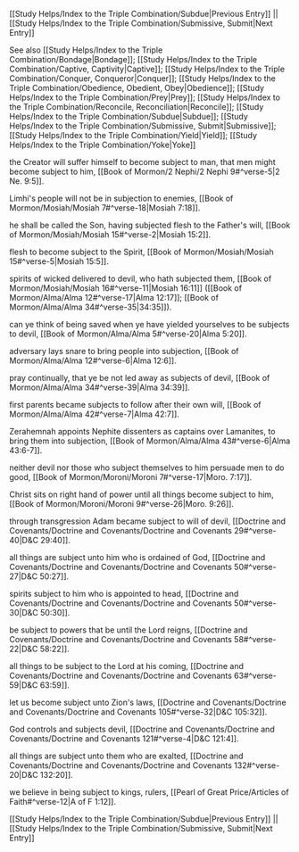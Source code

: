 [[Study Helps/Index to the Triple Combination/Subdue|Previous Entry]]  ||  [[Study Helps/Index to the Triple Combination/Submissive, Submit|Next Entry]]

 See also [[Study Helps/Index to the Triple Combination/Bondage|Bondage]]; [[Study Helps/Index to the Triple Combination/Captive, Captivity|Captive]]; [[Study Helps/Index to the Triple Combination/Conquer, Conqueror|Conquer]]; [[Study Helps/Index to the Triple Combination/Obedience, Obedient, Obey|Obedience]]; [[Study Helps/Index to the Triple Combination/Prey|Prey]]; [[Study Helps/Index to the Triple Combination/Reconcile, Reconciliation|Reconcile]]; [[Study Helps/Index to the Triple Combination/Subdue|Subdue]]; [[Study Helps/Index to the Triple Combination/Submissive, Submit|Submissive]]; [[Study Helps/Index to the Triple Combination/Yield|Yield]]; [[Study Helps/Index to the Triple Combination/Yoke|Yoke]]

 the Creator will suffer himself to become subject to man, that men might become subject to him, [[Book of Mormon/2 Nephi/2 Nephi 9#^verse-5|2 Ne. 9:5]].

 Limhi's people will not be in subjection to enemies, [[Book of Mormon/Mosiah/Mosiah 7#^verse-18|Mosiah 7:18]].

 he shall be called the Son, having subjected flesh to the Father's will, [[Book of Mormon/Mosiah/Mosiah 15#^verse-2|Mosiah 15:2]].

 flesh to become subject to the Spirit, [[Book of Mormon/Mosiah/Mosiah 15#^verse-5|Mosiah 15:5]].

 spirits of wicked delivered to devil, who hath subjected them, [[Book of Mormon/Mosiah/Mosiah 16#^verse-11|Mosiah 16:11]] ([[Book of Mormon/Alma/Alma 12#^verse-17|Alma 12:17]]; [[Book of Mormon/Alma/Alma 34#^verse-35|34:35]]).

 can ye think of being saved when ye have yielded yourselves to be subjects to devil, [[Book of Mormon/Alma/Alma 5#^verse-20|Alma 5:20]].

 adversary lays snare to bring people into subjection, [[Book of Mormon/Alma/Alma 12#^verse-6|Alma 12:6]].

 pray continually, that ye be not led away as subjects of devil, [[Book of Mormon/Alma/Alma 34#^verse-39|Alma 34:39]].

 first parents became subjects to follow after their own will, [[Book of Mormon/Alma/Alma 42#^verse-7|Alma 42:7]].

 Zerahemnah appoints Nephite dissenters as captains over Lamanites, to bring them into subjection, [[Book of Mormon/Alma/Alma 43#^verse-6|Alma 43:6-7]].

 neither devil nor those who subject themselves to him persuade men to do good, [[Book of Mormon/Moroni/Moroni 7#^verse-17|Moro. 7:17]].

 Christ sits on right hand of power until all things become subject to him, [[Book of Mormon/Moroni/Moroni 9#^verse-26|Moro. 9:26]].

 through transgression Adam became subject to will of devil, [[Doctrine and Covenants/Doctrine and Covenants/Doctrine and Covenants 29#^verse-40|D&C 29:40]].

 all things are subject unto him who is ordained of God, [[Doctrine and Covenants/Doctrine and Covenants/Doctrine and Covenants 50#^verse-27|D&C 50:27]].

 spirits subject to him who is appointed to head, [[Doctrine and Covenants/Doctrine and Covenants/Doctrine and Covenants 50#^verse-30|D&C 50:30]].

 be subject to powers that be until the Lord reigns, [[Doctrine and Covenants/Doctrine and Covenants/Doctrine and Covenants 58#^verse-22|D&C 58:22]].

 all things to be subject to the Lord at his coming, [[Doctrine and Covenants/Doctrine and Covenants/Doctrine and Covenants 63#^verse-59|D&C 63:59]].

 let us become subject unto Zion's laws, [[Doctrine and Covenants/Doctrine and Covenants/Doctrine and Covenants 105#^verse-32|D&C 105:32]].

 God controls and subjects devil, [[Doctrine and Covenants/Doctrine and Covenants/Doctrine and Covenants 121#^verse-4|D&C 121:4]].

 all things are subject unto them who are exalted, [[Doctrine and Covenants/Doctrine and Covenants/Doctrine and Covenants 132#^verse-20|D&C 132:20]].

 we believe in being subject to kings, rulers, [[Pearl of Great Price/Articles of Faith#^verse-12|A of F 1:12]].

[[Study Helps/Index to the Triple Combination/Subdue|Previous Entry]]  ||  [[Study Helps/Index to the Triple Combination/Submissive, Submit|Next Entry]]